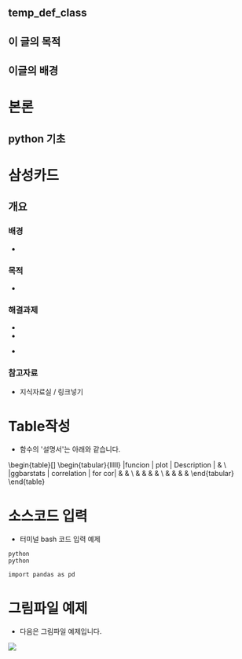 ## temp_def_class
## 이 글의 목적

## 이글의 배경

# 본론

## python 기초

# 삼성카드

## 개요
### 배경
-


### 목적
-

### 해결과제
-
- 
 + 
 
### 참고자료
- 지식자료실 / 링크넣기



# Table작성
- 함수의 '설명서'는 아래와 같습니다.

\begin{table}[]
\begin{tabular}{lllll}
|funcion | plot | Description |  &  \\
|ggbarstats | correlation | for cor|           &  &  \\
        &      &             &  &  \\
        &      &             &  & 
\end{tabular}
\end{table}

# 소스코드 입력
- 터미널 bash 코드 입력 예제

```shell script
python 
python

import pandas as pd

```` 

# 그림파일 예제
- 다음은 그림파일 예제입니다.

![](img/다운로드.jpg)